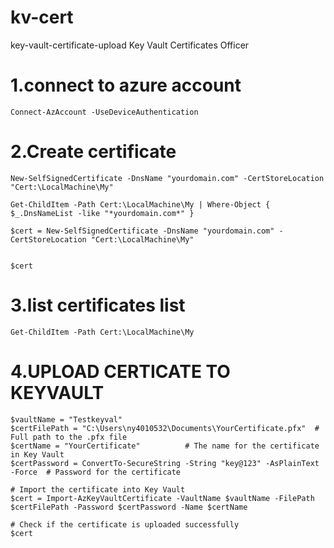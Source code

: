 # kv-cert
key-vault-certificate-upload
Key Vault Certificates Officer

# 1.connect to azure account
    Connect-AzAccount -UseDeviceAuthentication
# 2.Create certificate
    New-SelfSignedCertificate -DnsName "yourdomain.com" -CertStoreLocation "Cert:\LocalMachine\My"
    
    Get-ChildItem -Path Cert:\LocalMachine\My | Where-Object { $_.DnsNameList -like "*yourdomain.com*" }
  
    $cert = New-SelfSignedCertificate -DnsName "yourdomain.com" -CertStoreLocation "Cert:\LocalMachine\My"


    $cert

# 3.list certificates list
    Get-ChildItem -Path Cert:\LocalMachine\My
# 4.UPLOAD CERTICATE TO KEYVAULT
    $vaultName = "Testkeyval"
    $certFilePath = "C:\Users\ny4010532\Documents\YourCertificate.pfx"  # Full path to the .pfx file
    $certName = "YourCertificate"          # The name for the certificate in Key Vault
    $certPassword = ConvertTo-SecureString -String "key@123" -AsPlainText -Force  # Password for the certificate

    # Import the certificate into Key Vault
    $cert = Import-AzKeyVaultCertificate -VaultName $vaultName -FilePath $certFilePath -Password $certPassword -Name $certName

    # Check if the certificate is uploaded successfully
    $cert
